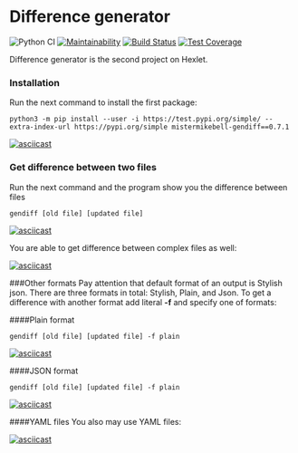 # Difference generator

![Python CI](https://github.com/mistermikebell/python-project-lvl2/workflows/Python%20CI/badge.svg) [![Maintainability](https://api.codeclimate.com/v1/badges/763d93e1f69357e50e8a/maintainability)](https://codeclimate.com/github/mistermikebell/python-project-lvl2/maintainability) [![Build Status](https://travis-ci.com/mistermikebell/python-project-lvl2.svg?branch=main)](https://travis-ci.com/mistermikebell/python-project-lvl2) [![Test Coverage](https://api.codeclimate.com/v1/badges/763d93e1f69357e50e8a/test_coverage)](https://codeclimate.com/github/mistermikebell/python-project-lvl2/test_coverage)

Difference generator is the second project on Hexlet.

### Installation
Run the next command to install the first package:
```
python3 -m pip install --user -i https://test.pypi.org/simple/ --extra-index-url https://pypi.org/simple mistermikebell-gendiff==0.7.1

```
[![asciicast](https://asciinema.org/a/kc9yVJ1AcLFxQv4Qhx2fgRCTe.svg)](https://asciinema.org/a/kc9yVJ1AcLFxQv4Qhx2fgRCTe)

### Get difference between two files
Run the next command and the program show you the difference between files
```
gendiff [old file] [updated file]

```

[![asciicast](https://asciinema.org/a/rR03zpN9CUt0lxdEO8JVszsmC.svg)](https://asciinema.org/a/rR03zpN9CUt0lxdEO8JVszsmC)


You are able to get difference between complex files as well:

[![asciicast](https://asciinema.org/a/U3pG1xcc1GdsdyrpA7KcWH3EG.svg)](https://asciinema.org/a/U3pG1xcc1GdsdyrpA7KcWH3EG)

###Other formats
Pay attention that default format of an output is Stylish json. There are three formats in total: Stylish, Plain, and Json.
To get a difference with another format add literal <b>-f</b> and specify one of formats:

####Plain format
```
gendiff [old file] [updated file] -f plain

```
[![asciicast](https://asciinema.org/a/7oU0bA0JjPzxnVFEZ5Iy07CzL.svg)](https://asciinema.org/a/7oU0bA0JjPzxnVFEZ5Iy07CzL)

####JSON format
```
gendiff [old file] [updated file] -f plain

```
[![asciicast](https://asciinema.org/a/sJwRvFDbOAwk1s86lrICI1PJG.svg)](https://asciinema.org/a/sJwRvFDbOAwk1s86lrICI1PJG)

####YAML files
You also may use YAML files:

[![asciicast](https://asciinema.org/a/IMWSe0I9uI0T60SwfjaREARV5.svg)](https://asciinema.org/a/IMWSe0I9uI0T60SwfjaREARV5)
